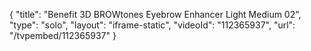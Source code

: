 {
    "title": "Benefit 3D BROWtones Eyebrow Enhancer  Light Medium 02",
    "type": "solo",
    "layout": "iframe-static",
    "videoId": "112365937",
    "url": "\/tvpembed\/112365937"
}